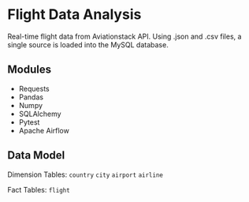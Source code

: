 # Flight Data Analysis

Real-time flight data from Aviationstack API. Using .json and .csv files, a single source is loaded into the MySQL database.

## Modules

- Requests
- Pandas
- Numpy
- SQLAlchemy
- Pytest
- Apache Airflow

## Data Model

Dimension Tables:
`country`
`city`
`airport`
`airline`

Fact Tables:
`flight`
